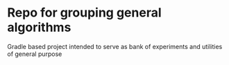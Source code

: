 # Repo for grouping general algorithms

Gradle based project intended to serve as bank of experiments and utilities of general purpose